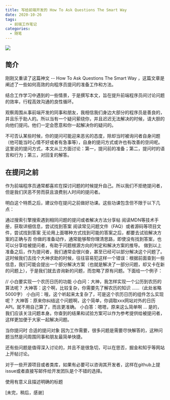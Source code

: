 ```yaml
---
title: 写给前端开发的 How To Ask Questions The Smart Way
date: 2020-10-26
tags:
  - 前端工作笔记
categories:
  - 随笔
---
```

![](http://image.woshipm.com/wp-files/2020/10/4Th5LqcmE8K3ytPiatP5.jpg)
## 简介

刚刚又重读了这篇神文 -- How To Ask Questions The Smart Way ，这篇文章是阐述了一些如何高效的向程序员提问的准备工作和方法。

结合工作学习中遇到的一些情景，于是撰写本文，旨在提升前端程序员间讨论问题的效率，行程高效沟通的良性循环。

观察周围从事前端开发的同事和朋友，我相信我们身边大部分的程序员是善良的，并且乐于助人的。所以当有一个疑问萦绕你，并且迟迟无法解决的时候，请大胆的向他们提问。他们一定会愿意和你一起解决你的疑问的。

不可否认某些时候，你的提问可能迎来恶劣的态度，除却当时被询问者自身问题（他可能当时心情不好或者有急事等），自身的提问方式或许也有改善的空间呢。这里说的提问方式，本文从三方面讨论：第一，提问前的准备；第二，提问时的语言和行为；第三，对回复的解答。



## 在提问之前
作为前端程序员通常都喜欢在探讨问题的时候提升自己。所以我们不拒绝提问者，但是我们厌恶不劳而获且浪费别人时间的提问者。

明白这个特质之后，建议你在提问之前做好功课。这些功课包含但不限于以下几点：

通过搜索引擎搜索遇到相同问题的提问或者解决方法分享帖
阅读MDN等技术手册，获取详细信息，尝试找到答案
阅读常见问题文件（FAQ）或者源码等项目文件，尝试找到答案
无论用上面哪种方式找到可能的答案之后，都要去试验解决方案的正确与否
你做的准备动作，通常能够帮你理清思路，即使没有找到答案，也可以分享给被提问者，有助于问题根源方向的判定和解决方案的推导。
做到以上准备之后，作为提问者，我们通常会很兴奋，甚至已经可以部分解决这个问题了。这时候我们去找个大神求助的时候，往往容易犯这样一个错误：根据前面查到一些信息，我们可能会提出一个部分解决方案（也就是解决了一部分问题，却又卡在新的问题上），于是我们就去咨询新的问题，而忽略了原有问题。下面给一个例子：

// 小白要实现一个农历日历的功能
小白问：大神，我怎样实现一个公历到农历的算法呢？
大神答：这个啊，比较复杂，你需要先了解农历的知识 ......（此处省略5000字）
小白问：哦，这个听起来太复杂了，可是这个农历日历的组件怎么实现呢？
大神答：原来你纠结这个问题啊，这个简单，你调取xxx网站对外的日历API。就不用自己算了，而且更准确。
小白答：嗯嗯，原来这么简单啊 ...
是的，我们应该关注问题本身。你查到的结果和试验方案可以作为参考提供给被提问者，这样更加便于大家一起解决问题。



当你提问时
合适的提问对象
因为工作需要，很多问题是需要尽快解答的，这种问题当然是问周围同事和朋友最简单快捷。

还有些问题是值得深入讨论的，并且不是很急切，可以在思否，掘金和知乎等网站上开帖讨论。

对于一些开源项目或者类库，如果有必要可以咨询其开发者，这样在github上提issue或者直接写邮件给开发团队是个不错的选择。

使用有意义且描述明确的标题


[未完，稍后，感谢]